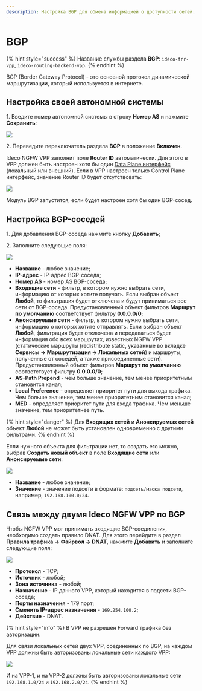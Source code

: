 ```yaml
---
description: Настройка BGP для обмена информацией о доступности сетей.
---
```


# BGP

{% hint style="success" %}
Название службы раздела **BGP**: `ideco-frr-vpp`, `ideco-routing-backend-vpp`.
{% endhint %}

BGP (Border Gateway Protocol) - это основной протокол динамической маршрутизации, который используется в интернете.

## Настройка своей автономной системы

1\. Введите номер автономной системы в строку **Номер AS** и нажмите **Сохранить**:

![](/.gitbook/assets/bgp.png)

2\. Переведите переключатель раздела **BGP** в положение **Включен**. 

Ideco NGFW VPP заполнит поле **Router ID** автоматически. Для этого в VPP должен быть настроен хотя бы один [Data Plane интерфейс](/initial-setup/setup.md) (локальный или внешний). Если в VPP настроен только Control Plane интерфейс, значение Router ID будет отсутствовать:

![](/.gitbook/assets/bgp6.png)

Модуль BGP запустится, если будет настроен хотя бы один BGP-сосед.

## Настройка BGP-соседей

1\. Для добавления BGP-соседа нажмите кнопку **Добавить**;

2\. Заполните следующие поля:

![](/.gitbook/assets/bgp1.png)

* **Название** - любое значение;
* **IP-адрес** - IP-адрес BGP-соседа;
* **Номер AS** - номер AS BGP-соседа;
* **Входящие сети** - фильтр, в котором нужно выбрать сети, информацию от которых хотите получать. Если выбран объект **Любой**, то фильтрация будет отключена и будут приниматься все сети от BGP-соседа. Предустановленный объект фильтров **Маршрут по умолчанию** соответствует фильтру **0.0.0.0/0**;
* **Анонсируемые сети** - фильтр, в котором нужно выбрать сети, информацию о которых хотите отправлять. Если выбран объект **Любой**, фильтрация будет отключена и передаваться будет информация обо всех маршрутах, известных NGFW VPP (статические маршруты (redistribute static, указанные во вкладке **Сервисы -> Маршрутизация -> Локальных сетей**) и маршруты, полученные от соседей, а также присоединенные сети). Предустановленный объект фильтров **Маршрут по умолчанию** соответствует фильтру **0.0.0.0/0**;
* **AS-Path Prepend** - чем больше значение, тем менее приоритетным становится канал;
* **Local Preference** - определяет приоритет пути для выхода трафика. Чем больше значение, тем менее приоритетным становится канал;
* **MED** - определяет приоритет пути для входа трафика. Чем меньше значение, тем приоритетнее путь.

{% hint style="danger" %}
Для **Входящих сетей** и **Анонсируемых сетей** объект **Любой** не может быть установлен одновременно с другими фильтрами.
{% endhint %}

Если нужного объекта для фильтрации нет, то создать его можно, выбрав **Создать новый объект** в поле **Входящие сети** или **Анонсируемые сети**:

![](/.gitbook/assets/bgp2.png)

* **Название** - любое значение;
* **Значение** - значение подсети в формате: `подсеть/маска подсети`, например, `192.168.100.0/24`.

## Связь между двумя Ideco NGFW VPP по BGP

Чтобы NGFW VPP мог принимать входящие BGP-соединения, необходимо создать правило DNAT. Для этого перейдите в раздел **Правила трафика -> Файрвол -> DNAT**, нажмите **Добавить** и заполните следующие поля:

![](/.gitbook/assets/bgp4.png) 

* **Протокол** - TCP;
* **Источник** - любой;
* **Зона источника** - любой;
* **Назначение** - IP данного VPP, который находится в подсети BGP-соседа;
* **Порты назначения** - 179 порт;
* **Сменить IP-адрес назначения** - `169.254.100.2`;
* **Действие** - DNAT.

{% hint style="info" %}
В VPP не разрешен Forward трафика без авторизации.

Для связи локальных сетей двух VPP, соединенных по BGP, на каждом VPP должны быть авторизованы локальные сети каждого VPP: 

![](/.gitbook/assets/bgp5.png)

И на VPP-1, и на VPP-2 должны быть авторизованы локальные сети `192.168.1.0/24` и `192.168.2.0/24`.
{% endhint %}